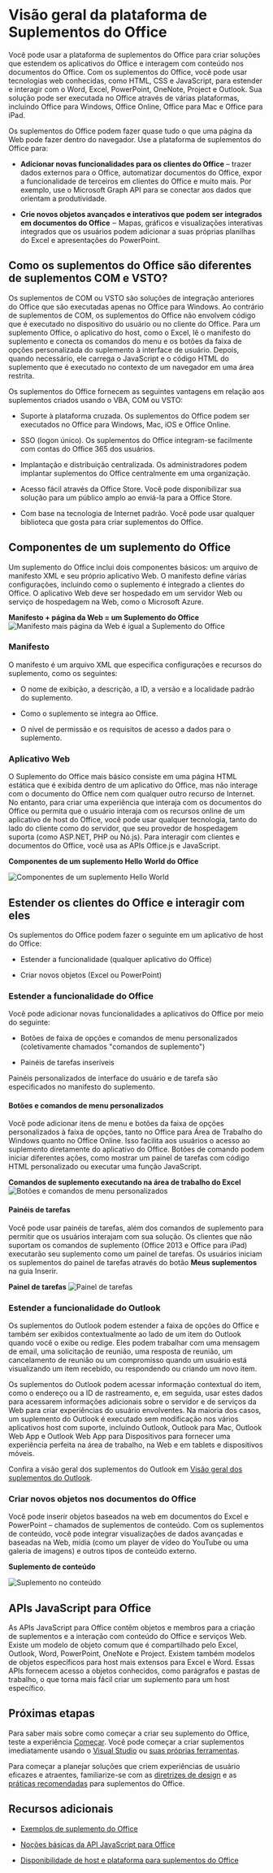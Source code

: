 
# <a name="office-add-ins-platform-overview"></a>Visão geral da plataforma de Suplementos do Office

Você pode usar a plataforma de suplementos do Office para criar soluções que estendem os aplicativos do Office e interagem com conteúdo nos documentos do Office. Com os suplementos do Office, você pode usar tecnologias web conhecidas, como HTML, CSS e JavaScript, para estender e interagir com o Word, Excel, PowerPoint, OneNote, Project e Outlook. Sua solução pode ser executada no Office através de várias plataformas, incluindo Office para Windows, Office Online, Office para Mac e Office para iPad.

Os suplementos do Office podem fazer quase tudo o que uma página da Web pode fazer dentro do navegador. Use a plataforma de suplementos do Office para:


-  **Adicionar novas funcionalidades para os clientes do Office** – trazer dados externos para o Office, automatizar documentos do Office, expor a funcionalidade de terceiros em clientes do Office e muito mais.  Por exemplo, use o Microsoft Graph API para se conectar aos dados que orientam a produtividade. 
    
-  **Crie novos objetos avançados e interativos que podem ser integrados em documentos do Office** ‒ Mapas, gráficos e visualizações interativas integrados que os usuários podem adicionar a suas próprias planilhas do Excel e apresentações do PowerPoint. 
    
## <a name="how-are-office-add-ins-different-than-com-and-vsto-add-ins"></a>Como os suplementos do Office são diferentes de suplementos COM e VSTO? 

Os suplementos de COM ou VSTO são soluções de integração anteriores do Office que são executadas apenas no Office para Windows. Ao contrário de suplementos de COM, os suplementos do Office não envolvem código que é executado no dispositivo do usuário ou no cliente do Office. Para um suplemento Office, o aplicativo do host, como o Excel, lê o manifesto do suplemento e conecta os comandos do menu e os botões da faixa de opções personalizada do suplemento à interface de usuário. Depois, quando necessário, ele carrega o JavaScript e o código HTML do suplemento que é executado no contexto de um navegador em uma área restrita. 

Os suplementos do Office fornecem as seguintes vantagens em relação aos suplementos criados usando o VBA, COM ou VSTO: 

- Suporte à plataforma cruzada. Os suplementos do Office podem ser executados no Office para Windows, Mac, iOS e Office Online. 

- SSO (logon único). Os suplementos do Office integram-se facilmente com contas do Office 365 dos usuários. 


- Implantação e distribuição centralizada. Os administradores podem implantar suplementos do Office centralmente em uma organização. 

- Acesso fácil através da Office Store. Você pode disponibilizar sua solução para um público amplo ao enviá-la para a Office Store. 

- Com base na tecnologia de Internet padrão. Você pode usar qualquer biblioteca que gosta para criar suplementos do Office. 

## <a name="components-of-an-office-add-in"></a>Componentes de um suplemento do Office 

Um suplemento do Office inclui dois componentes básicos: um arquivo de manifesto XML e seu próprio aplicativo Web. O manifesto define várias configurações, incluindo como o suplemento é integrado a clientes do Office. O aplicativo Web deve ser hospedado em um servidor Web ou serviço de hospedagem na Web, como o Microsoft Azure.

**Manifesto + página da Web = um Suplemento do Office**
![Manifesto mais página da Web é igual a Suplemento do Office](../../images/DK2_AgaveOverview01.png)

### <a name="manifest"></a>Manifesto 

O manifesto é um arquivo XML que especifica configurações e recursos do suplemento, como os seguintes: 

- O nome de exibição, a descrição, a ID, a versão e a localidade padrão do suplemento. 

- Como o suplemento se integra ao Office.  

- O nível de permissão e os requisitos de acesso a dados para o suplemento. 

### <a name="web-app"></a>Aplicativo Web 

O Suplemento do Office mais básico consiste em uma página HTML estática que é exibida dentro de um aplicativo do Office, mas não interage com o documento do Office nem com qualquer outro recurso de Internet. No entanto, para criar uma experiência que interaja com os documentos do Office ou permita que o usuário interaja com os recursos online de um aplicativo de host do Office, você pode usar qualquer tecnologia, tanto do lado do cliente como do servidor, que seu provedor de hospedagem suporta (como ASP.NET, PHP ou Nó.js). Para interagir com clientes e documentos do Office, você usa as APIs Office.js e JavaScript. 

**Componentes de um suplemento Hello World do Office**

![Componentes de um suplemento Hello World](../../images/DK2_AgaveOverview07.png)

## <a name="extending-and-interacting-with-office-clients"></a>Estender os clientes do Office e interagir com eles 

Os suplementos do Office podem fazer o seguinte em um aplicativo de host do Office: 

-  Estender a funcionalidade (qualquer aplicativo do Office) 

-  Criar novos objetos (Excel ou PowerPoint) 
 
### <a name="extend-office-functionality"></a>Estender a funcionalidade do Office 

Você pode adicionar novas funcionalidades a aplicativos do Office por meio do seguinte:  

-  Botões de faixa de opções e comandos de menu personalizados (coletivamente chamados "comandos de suplemento") 

-  Painéis de tarefas inseríveis 

Painéis personalizados de interface do usuário e de tarefa são especificados no manifesto do suplemento.  

#### <a name="custom-buttons-and-menu-commands"></a>Botões e comandos de menu personalizados  

Você pode adicionar itens de menu e botões da faixa de opções personalizados à faixa de opções, tanto no Office para Área de Trabalho do Windows quanto no Office Online. Isso facilita aos usuários o acesso ao suplemento diretamente do aplicativo do Office. Botões de comando podem iniciar diferentes ações, como mostrar um painel de tarefas com código HTML personalizado ou executar uma função JavaScript.  

**Comandos de suplemento executando na área de trabalho do Excel**
![Botões e comandos de menu personalizados](../../images/add-in-commands-overview..png)

#### <a name="task-panes"></a>Painéis de tarefas  

Você pode usar painéis de tarefas, além dos comandos de suplemento para permitir que os usuários interajam com sua solução. Os clientes que não suportam os comandos de suplemento (Office 2013 e Office para iPad) executarão seu suplemento como um painel de tarefas. Os usuários iniciam os suplementos do painel de tarefas através do botão **Meus suplementos** na guia Inserir. 

**Painel de tarefas**
![Painel de tarefas](../../images/task-pane-overview.jpg)

### <a name="extend-outlook-functionality"></a>Estender a funcionalidade do Outlook 

Os suplementos do Outlook podem estender a faixa de opções do Office e também ser exibidos contextualmente ao lado de um item do Outlook quando você o exibe ou redige. Eles podem trabalhar com uma mensagem de email, uma solicitação de reunião, uma resposta de reunião, um cancelamento de reunião ou um compromisso quando um usuário está visualizando um item recebido, ou respondendo ou criando um novo item. 

Os suplementos do Outlook podem acessar informação contextual do item, como o endereço ou a ID de rastreamento, e, em seguida, usar estes dados para acessarem informações adicionais sobre o servidor e de serviços da Web para criar experiências do usuário envolventes. Na maioria dos casos, um suplemento do Outlook é executado sem modificação nos vários aplicativos host com suporte, incluindo Outlook, Outlook para Mac, Outlook Web App e Outlook Web App para Dispositivos para fornecer uma experiência perfeita na área de trabalho, na Web e em tablets e dispositivos móveis. 

Confira a visão geral dos suplementos do Outlook em [Visão geral dos suplementos do Outlook](https://docs.microsoft.com/en-us/outlook/add-ins/). 

### <a name="create-new-objects-in-office-documents"></a>Criar novos objetos nos documentos do Office 

Você pode inserir objetos baseados na web em documentos do Excel e PowerPoint – chamados de suplementos de conteúdo. Com os suplementos de conteúdo, você pode integrar visualizações de dados avançadas e baseadas na Web, mídia (como um player de vídeo do YouTube ou uma galeria de imagens) e outros tipos de conteúdo externo.

**Suplemento de conteúdo**

![Suplemento no conteúdo](../../images/DK2_AgaveOverview05.png)

## <a name="office-javascript-apis"></a>APIs JavaScript para Office 

As APIs JavaScript para Office contêm objetos e membros para a criação de suplementos e a interação com conteúdo do Office e serviços Web. Existe um modelo de objeto comum que é compartilhado pelo Excel, Outlook, Word, PowerPoint, OneNote e Project. Existem também modelos de objetos específicos para host mais extensos para Excel e Word.  Essas APIs fornecem acesso a objetos conhecidos, como parágrafos e pastas de trabalho, o que torna mais fácil criar um suplemento para um host específico.  

## <a name="next-steps"></a>Próximas etapas 

Para saber mais sobre como começar a criar seu suplemento do Office, teste a experiência [Começar](https://dev.office.com/getting-started/addins). Você pode começar a criar suplementos imediatamente usando o [Visual Studio](../../docs/get-started/create-and-debug-office-add-ins-in-visual-studio.md) ou [suas próprias ferramentas](../../docs/get-started/create-an-office-add-in-using-any-editor). 

Para começar a planejar soluções que criem experiências de usuário eficazes e atraentes, familiarize-se com as [diretrizes de design](../../docs/design/add-in-design) e as [práticas recomendadas](../../docs/add-ins/overview/add-in-development-best-practices) para suplementos do Office.    
   
## <a name="additional-resources"></a>Recursos adicionais

- [Exemplos de suplemento do Office](https://dev.office.com/code-samples)
    
- [Noções básicas da API JavaScript para Office](../../docs/develop/understanding-the-javascript-api-for-office.md)

- [Disponibilidade de host e plataforma para suplementos do Office](https://dev.office.com/add-in-availability)


    
